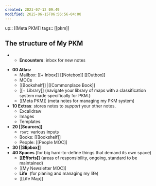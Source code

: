 ```yaml
---
created: 2023-07-12 09:49
modified: 2025-06-15T06:56:56-04:00
---
```

up::  [[Meta PKM]]
tags:: [[pkm]]

## The structure of My PKM
+ + **Encounters**: inbox for new notes
- **00 Atlas:**
    - Mailbox: [[+ Inbox]] [[Notebox]] [[Outbox]]
    - MOCs
    - [[Bookshelf]] |[[Commonplace Book]]
    - [[+ Library]] (navigate your library of maps with a classification system made specifically for PKM.)
    - [[Meta PKM]] (meta notes for managing my PKM system)
- **10 Extras**: stores notes to *support* your other notes.
	- Excalidraw
	- Images
	- Templates
- **20 [[Sources]]**
    - `root`: various inputs
    - Books: [[Bookshelf]]
    - People: [[People MOC]]
- **30 [[Slipbox]]**
- **40 Spaces** (for big hard-to-define things that demand its own space)
    - **[[Efforts]]** (areas of responsibility, ongoing, standard to be maintained)
	- [[My Newsletter MOC]]
    - **Life**  (for planing and managing my life)
	- [[Life Map]]
